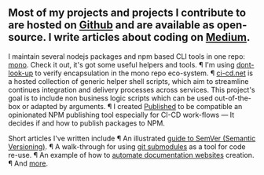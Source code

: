 ## Most of my projects and projects I contribute to are hosted on [Github](https://github.com/omrilotan) and are available as open-source. I write articles about coding on [Medium](https://medium.com/@omrilotan).

I maintain several nodejs packages and npm based CLI tools in one repo: [mono](https://omrilotan.com/mono/). Check it out, it's got some useful helpers and tools. &para; I'm using [dont-look-up](https://fiverr.github.io/dont_look_up_package/) to verify encapsulation in the mono repo eco-system. &para; [ci-cd.net](https://ci-cd.net/) is a hosted collection of generic helper shell scripts, which aim to streamline continues integration and delivery processes across services. This project's goal is to include non business logic scripts which can be used out-of-the-box or adapted by arguments. &para; I created [Published](https://published.js.org/) to be compatible an opinionated NPM publishing tool especially for CI-CD work-flows — It decides if and how to publish packages to NPM.

Short articles I've written include &para; An illustrated [guide to SemVer (Semantic Versioning)](https://medium.com/fiverr-engineering/major-minor-patch-a5298e2e1798). &para; A walk-through for using [git submodules](https://medium.com/fiverr-engineering/working-with-git-submodules-ec6210801e07) as a tool for code re-use. &para; An example of how to [automate documentation websites](https://medium.com/fiverr-engineering/robots-writing-docs-3b9877e42c31) creation. &para; And [more](https://medium.com/@omrilotan/latest).
